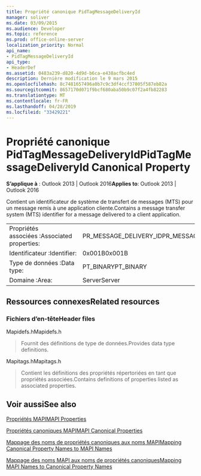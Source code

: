 ```yaml
---
title: Propriété canonique PidTagMessageDeliveryId
manager: soliver
ms.date: 03/09/2015
ms.audience: Developer
ms.topic: reference
ms.prod: office-online-server
localization_priority: Normal
api_name:
- PidTagMessageDeliveryId
api_type:
- HeaderDef
ms.assetid: 0483a239-d820-4d9d-b6ca-e438acfbc4ed
description: Dernière modification le 9 mars 2015
ms.openlocfilehash: 8c7481657496a0b7c9c3df4ccf37805f587eb82a
ms.sourcegitcommit: 8657170d071f9bcf680aba50b9c07f2a4fb82283
ms.translationtype: MT
ms.contentlocale: fr-FR
ms.lasthandoff: 04/28/2019
ms.locfileid: "33429221"
---
```

# <a name="pidtagmessagedeliveryid-canonical-property"></a><span data-ttu-id="86dd9-103">Propriété canonique PidTagMessageDeliveryId</span><span class="sxs-lookup"><span data-stu-id="86dd9-103">PidTagMessageDeliveryId Canonical Property</span></span>

  
  
<span data-ttu-id="86dd9-104">**S’applique à** : Outlook 2013 | Outlook 2016</span><span class="sxs-lookup"><span data-stu-id="86dd9-104">**Applies to**: Outlook 2013 | Outlook 2016</span></span> 
  
<span data-ttu-id="86dd9-105">Contient un identificateur de système de transfert de messages (MTS) pour un message remis à une application cliente.</span><span class="sxs-lookup"><span data-stu-id="86dd9-105">Contains a message transfer system (MTS) identifier for a message delivered to a client application.</span></span>
  
|||
|:-----|:-----|
|<span data-ttu-id="86dd9-106">Propriétés associées :</span><span class="sxs-lookup"><span data-stu-id="86dd9-106">Associated properties:</span></span>  <br/> |<span data-ttu-id="86dd9-107">PR_MESSAGE_DELIVERY_ID</span><span class="sxs-lookup"><span data-stu-id="86dd9-107">PR_MESSAGE_DELIVERY_ID</span></span>  <br/> |
|<span data-ttu-id="86dd9-108">Identificateur :</span><span class="sxs-lookup"><span data-stu-id="86dd9-108">Identifier:</span></span>  <br/> |<span data-ttu-id="86dd9-109">0x001B</span><span class="sxs-lookup"><span data-stu-id="86dd9-109">0x001B</span></span>  <br/> |
|<span data-ttu-id="86dd9-110">Type de données :</span><span class="sxs-lookup"><span data-stu-id="86dd9-110">Data type:</span></span>  <br/> |<span data-ttu-id="86dd9-111">PT_BINARY</span><span class="sxs-lookup"><span data-stu-id="86dd9-111">PT_BINARY</span></span>  <br/> |
|<span data-ttu-id="86dd9-112">Domaine :</span><span class="sxs-lookup"><span data-stu-id="86dd9-112">Area:</span></span>  <br/> |<span data-ttu-id="86dd9-113">Server</span><span class="sxs-lookup"><span data-stu-id="86dd9-113">Server</span></span>  <br/> |
   
## <a name="related-resources"></a><span data-ttu-id="86dd9-114">Ressources connexes</span><span class="sxs-lookup"><span data-stu-id="86dd9-114">Related resources</span></span>

### <a name="header-files"></a><span data-ttu-id="86dd9-115">Fichiers d’en-tête</span><span class="sxs-lookup"><span data-stu-id="86dd9-115">Header files</span></span>

<span data-ttu-id="86dd9-116">Mapidefs.h</span><span class="sxs-lookup"><span data-stu-id="86dd9-116">Mapidefs.h</span></span>
  
> <span data-ttu-id="86dd9-117">Fournit des définitions de type de données.</span><span class="sxs-lookup"><span data-stu-id="86dd9-117">Provides data type definitions.</span></span>
    
<span data-ttu-id="86dd9-118">Mapitags.h</span><span class="sxs-lookup"><span data-stu-id="86dd9-118">Mapitags.h</span></span>
  
> <span data-ttu-id="86dd9-119">Contient les définitions des propriétés répertoriées en tant que propriétés associées.</span><span class="sxs-lookup"><span data-stu-id="86dd9-119">Contains definitions of properties listed as associated properties.</span></span>
    
## <a name="see-also"></a><span data-ttu-id="86dd9-120">Voir aussi</span><span class="sxs-lookup"><span data-stu-id="86dd9-120">See also</span></span>



[<span data-ttu-id="86dd9-121">Propriétés MAPI</span><span class="sxs-lookup"><span data-stu-id="86dd9-121">MAPI Properties</span></span>](mapi-properties.md)
  
[<span data-ttu-id="86dd9-122">Propriétés canoniques MAPI</span><span class="sxs-lookup"><span data-stu-id="86dd9-122">MAPI Canonical Properties</span></span>](mapi-canonical-properties.md)
  
[<span data-ttu-id="86dd9-123">Mappage des noms de propriétés canoniques aux noms MAPI</span><span class="sxs-lookup"><span data-stu-id="86dd9-123">Mapping Canonical Property Names to MAPI Names</span></span>](mapping-canonical-property-names-to-mapi-names.md)
  
[<span data-ttu-id="86dd9-124">Mappage des noms MAPI aux noms de propriétés canoniques</span><span class="sxs-lookup"><span data-stu-id="86dd9-124">Mapping MAPI Names to Canonical Property Names</span></span>](mapping-mapi-names-to-canonical-property-names.md)

